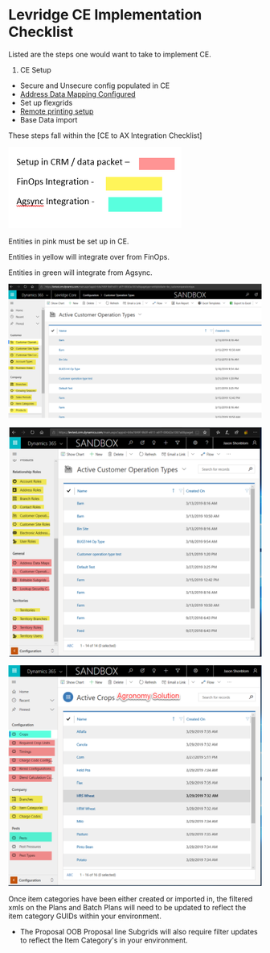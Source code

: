 ﻿
# Levridge CE Implementation Checklist
Listed are the steps one would want to take to implement CE.

1. CE Setup
  - Secure and Unsecure config populated in CE
  - [Address Data Mapping Configured](Address_Data_Mapping.md)
  - Set up flexgrids
  - [Remote printing setup](https://levridgesoftware.github.io/Levridge-CRM-Remote-Printing-Service/)
  - Base Data import

These steps fall within the [CE to AX Integration Checklist]

![ColorLabelsCRMConfig](./assets/images/ColorLabelsCRMConfig.png)

Entities in pink must be set up in CE.

Entities in yellow will integrate over from FinOps. 

Entities in green will integrate from Agsync.

![SandboxFinOpsIntegration](./assets/images/SandboxFinOpsIntegration.png)

![SandboxIntegrationsCRM](./assets/images/SandboxIntegrationsCRM.png)

![SandboxIntegrationsCRM2](./assets/images/SandboxIntegrationsCRM2.png)

Once item categories have been either created or 
imported in, the filtered xmls on the Plans and 
Batch Plans will need to be updated to reflect the 
item category GUIDs within your environment.  
 
- The Proposal OOB Proposal line Subgrids will also require filter updates to reflect the Item Category's in your environment.

